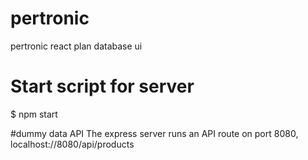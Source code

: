 # pertronic
pertronic react plan database ui

# Start script for server
$ npm start

#dummy data API
The express server runs an API route on port 8080, localhost://8080/api/products
